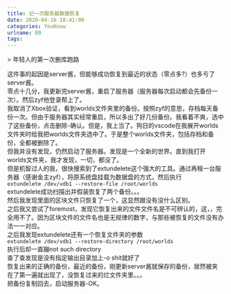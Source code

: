 ```yaml
---
title: 记一次服务器数据恢复
date: 2020-04-16 18:41:00
categories: YouKnow
urlname: 89
tags:
---
```

<!--markdown-->> 年轻人的第一次删库跑路  

这件事的起因是server酱，但能够成功恢复到最近的状态（零点多?）也多亏了server酱。  
零点十几分，我更新完server酱，重启了服务器（服务器每次启动都会先备份一次）。然后zyf他登录帮上了。  
我取消了Xbox验证，看到worlds文件夹里的备份。按照zyf的意思，存档每天备份一次。但由于服务器其实经常重启，所以多出了好几份备份。我看着不爽，选中了这些备份，点击删除-确认。但是，我上当了。狗日的vscode在我展开worlds文件夹时给我把worlds文件夹选中了。于是整个worlds文件夹，包括存档和备份，全都被删除了。  
但我并没有发现，仍然启动了服务器。发现是一个全新的世界。直到我打开worlds文件夹，我才发现，一切，都没了。  
但是机智过人的我，很快搜索到了extundelete这个强大的工具。通过再租一台服务器（感谢金主zyf），将原系统盘挂载为数据盘的方式，然后执行  
`extundelete /dev/vdb1 --restore-file /root/worlds`  
extundelete成功扫描出并假装恢复了两个备份。。。  
然后我发现里面的区块文件只恢复了一个，这显然跟没有没什么区别。  
之后我又尝试了foremost，发现它恢复出来的文件文件名是不可辨认的，这，，完全用不了。因为区块文件的文件名也是无规律的数字，与那些被恢复的文件没有办法一一对应。  
之后我发现extundelete还有一个恢复文件夹的参数  
`extundelete /dev/vdb1 --restore-directory /root/worlds`  
执行后却一直蹦not such directory  
查了查发现是没有指定输出目录加上-o shit就好了  
恢复出来的正确的备份，最近的备份，刚更新server酱就保存的备份，居然被夹在了第一遍就出现了，没恢复过来的烂文件夹里。。。  
把备份复制回去，启动服务器-OK。

